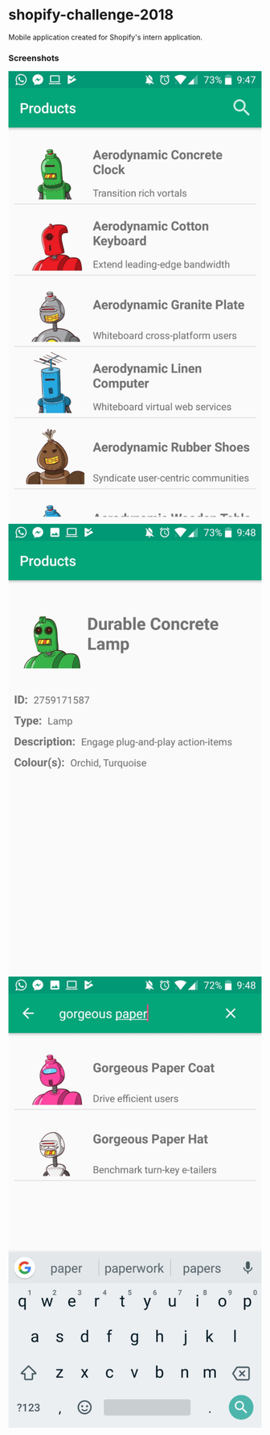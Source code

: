 # shopify-challenge-2018
Mobile application created for Shopify's intern application. 

### Screenshots
![alt text](https://github.com/rkabani19/shopify-challenge-2018/blob/master/images/scrollable-products-image.jpg)
![alt text](https://github.com/rkabani19/shopify-challenge-2018/blob/master/images/new-view-image.jpg)
![alt text](https://github.com/rkabani19/shopify-challenge-2018/blob/master/images/search-image.jpg)
